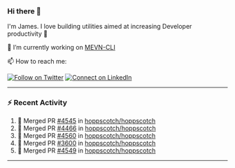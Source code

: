 ### Hi there 👋

I'm James. I love building utilities aimed at increasing Developer productivity :raised_hands: 

🔭 I’m currently working on [MEVN-CLI](https://github.com/madlabsinc/mevn-cli)

📫 How to reach me:

[![Follow on Twitter](https://img.shields.io/badge/--twitter?label=Twitter&logo=Twitter&style=social)](https://twitter.com/james_madhacks) [![Connect on LinkedIn](https://img.shields.io/badge/--linkedin?label=LinkedIn&logo=LinkedIn&style=social)](https://www.linkedin.com/in/jamesgeorge007)

---

### :zap: Recent Activity

<!--START_SECTION:activity-->
1. 🎉 Merged PR [#4545](https://github.com/hoppscotch/hoppscotch/pull/4545) in [hoppscotch/hoppscotch](https://github.com/hoppscotch/hoppscotch)
2. 🎉 Merged PR [#4466](https://github.com/hoppscotch/hoppscotch/pull/4466) in [hoppscotch/hoppscotch](https://github.com/hoppscotch/hoppscotch)
3. 🎉 Merged PR [#4560](https://github.com/hoppscotch/hoppscotch/pull/4560) in [hoppscotch/hoppscotch](https://github.com/hoppscotch/hoppscotch)
4. 🎉 Merged PR [#3600](https://github.com/hoppscotch/hoppscotch/pull/3600) in [hoppscotch/hoppscotch](https://github.com/hoppscotch/hoppscotch)
5. 🎉 Merged PR [#4549](https://github.com/hoppscotch/hoppscotch/pull/4549) in [hoppscotch/hoppscotch](https://github.com/hoppscotch/hoppscotch)
<!--END_SECTION:activity-->

---

<!--
**jamesgeorge007/jamesgeorge007** is a ✨ _special_ ✨ repository because its `README.md` (this file) appears on your GitHub profile.

Here are some ideas to get you started:

- 🌱 I’m currently learning ...
- 👯 I’m looking to collaborate on ...
- 🤔 I’m looking for help with ...
- 💬 Ask me about ...
- 😄 Pronouns: ...
- ⚡ Fun fact: ...
-->
